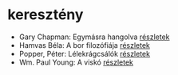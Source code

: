 # keresztény

- Gary Chapman: Egymásra hangolva [részletek](../_details/Gary%20Chapman.md#id_379)
- Hamvas Béla: A bor filozófiája [részletek](../_details/Hamvas%20B%C3%A9la.md#id_776)
- Popper, Péter: Lélekrágcsálók [részletek](../_details/Popper%2C%20P%C3%A9ter.md#id_763)
- Wm. Paul Young: A viskó [részletek](../_details/Wm.%20Paul%20Young.md#id_962)